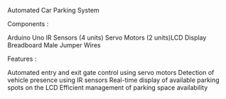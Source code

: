 Automated Car Parking System

Components :

   Arduino Uno
   IR Sensors (4 units)
   Servo Motors (2 units)LCD Display
   Breadboard
   Male Jumper Wires

Features :

   Automated entry and exit gate control using servo motors
   Detection of vehicle presence using IR sensors
   Real-time display of available parking spots on the LCD
   Efficient management of parking space availability
